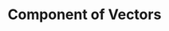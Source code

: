 ---
title: "Component of Vectors"
prevcontenturl: ../2.2-vector-addition-and-subtraction
nextcontenturl: ../2.3-components-of-vectors
layout: content-construction
---